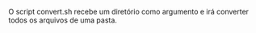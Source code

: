 O script convert.sh recebe um diretório como argumento e irá converter todos os arquivos de uma pasta.

